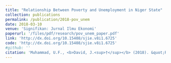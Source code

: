 ```yaml
---
title: "Relationship Between Poverty and Unemployment in Niger State"
collection: publications
permalink: /publication/2018-pov_unem
date: 2018-03-10
venue: 'Signifikan: Jurnal Ilmu Ekonomi'
paperurl: '/files/pdf/research/pov_unem_paper.pdf'
link: 'http://dx.doi.org/10.15408/sjie.v8i1.6725'
code: 'http://dx.doi.org/10.15408/sjie.v8i1.6725'
#github: ''
citation: 'Muhammad, U.F., <b>David, J.<sup>†</sup></b> (2018). &quot;Relationship Between Poverty and Unemployment in Niger State.&quot; <i>Signifikan: Jurnal Ilmu Ekonomi</i>, <i>8</i>(1), 71-78. doi:10.15408/sjie.v8i1.6725'
---
```

